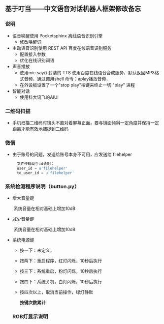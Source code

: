 ## 基于叮当——中文语音对话机器人框架修改备忘

### 说明

+ 语音唤醒使用 Pocketsphinx 离线语音识别引擎
  + 修改唤醒词
+ 主动语音识别使用 REST API 百度在线语音识别服务
  + 配置接入参数
  + 优化在线识别词语
+ 声音播放
  + 使用mic.say() 封装的 TTS 使用百度在线语音合成服务，默认返回MP3格式音频，通过调用shell 命令：aplay播放音频，
  + 在外设板设置了一个"stop play"按键来终止一切 "play" 进程
+ 智能对话
  + 使用科大讯飞的AIUI

### 二维码扫描

+ 手机扫描二维码时镜头不直对着屏幕正面，要与镜面倾斜一定角度并保持一定距离才能有效地捕捉到二维码

### 微信

+ 由于账号的问题，发送给账号本身不可用，应发送给 filehelper

   ~~~python
     文件传输助手id说明：
     user_id = u'filehelper'
     to_user_id = u'filehelper'
   ~~~

### 系统检测程序说明（button.py）

+ 增大音量键

  ​	系统音量在相对基础上增加10dB

+ 减少音量键

  ​	系统音量在相对基础上增加10dB

+ 系统电源键

  + 按一下：未定义，

  + 按两下：重启程序，红灯闪烁，10秒后执行

  + 按三下：系统重启，粉灯闪烁，10秒后执行

  + 按四下：系统关机，白灯闪烁，10秒后执行

  + 按四次以上，取消当前操作，绿灯静默

    **按键次数累计**

  ### RGB灯显示说明

